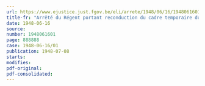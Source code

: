 ```yaml
---
url: https://www.ejustice.just.fgov.be/eli/arrete/1948/06/16/1948061601/justel
title-fr: "Arrêté du Régent portant reconduction du cadre temporaire du Ministère des Communications pour le premier semestre 1948"
date: 1948-06-16
source:
number: 1948061601
page: 888888
case: 1948-06-16/01
publication: 1948-07-08
starts:
modifies:
pdf-original:
pdf-consolidated:
---
```


